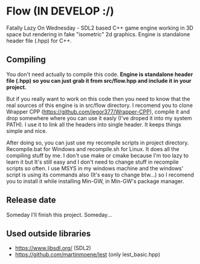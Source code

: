 # Flow (IN DEVELOP :/)
Fatally Lazy On Wednesday - SDL2 based C++ game engine working in 3D space but rendering in fake "isometric" 2d graphics. Engine is standalone header file (.hpp) for C++.

## Compiling
You don't need actually to compile this code. **Engine is standalone header file (.hpp) so you can just grab it from src/flow.hpp and include it in your project.**

But if you really want to work on this code then you need to know that the real sources of this engine is in src/flow directory. I recomend you to clone Wrapper CPP (https://github.com/jegor377/Wrapper-CPP), compile it and drop somewhere where you can use it easly (I've droped it into my system PATH). I use it to link all the headers into single header. It keeps things simple and nice.

After doing so, you can just use my recompile scripts in project directory. Recompile.bat for Windows and recompile.sh for Linux. It does all the compiling stuff by me. I don't use make or cmake because I'm too lazy to learn it but It's still easy and I don't need to change stuff in recompile scripts so often. I use MSYS in my windows machine and the windows' script is using its commands also (It's easy to change btw...) so I recomend you to install it while installing Min-GW, in Min-GW's package manager.

## Release date
Someday I'll finish this project. Someday...

## Used outside libraries
* https://www.libsdl.org/ (SDL2)
* https://github.com/martinmoene/lest (only lest_basic.hpp)
